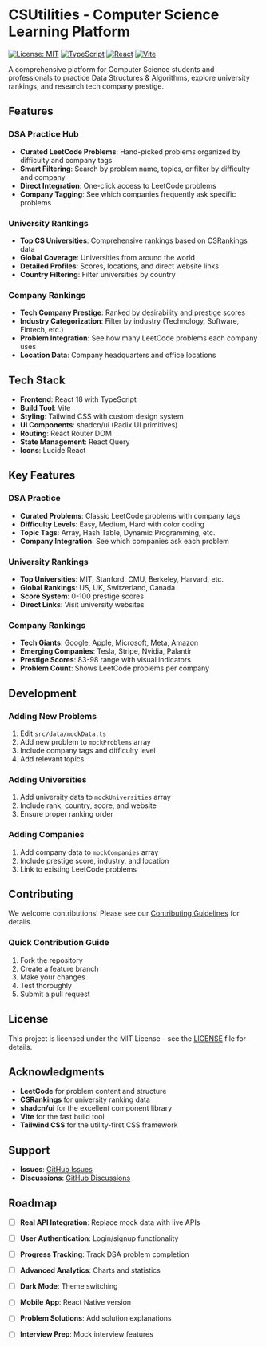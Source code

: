 # CSUtilities - Computer Science Learning Platform

[![License: MIT](https://img.shields.io/badge/License-MIT-yellow.svg)](https://opensource.org/licenses/MIT)
[![TypeScript](https://img.shields.io/badge/TypeScript-007ACC?logo=typescript&logoColor=white)](https://www.typescriptlang.org/)
[![React](https://img.shields.io/badge/React-20232A?logo=react&logoColor=61DAFB)](https://reactjs.org/)
[![Vite](https://img.shields.io/badge/Vite-646CFF?logo=vite&logoColor=white)](https://vitejs.dev/)

A comprehensive platform for Computer Science students and professionals to practice Data Structures & Algorithms, explore university rankings, and research tech company prestige.

## Features

### DSA Practice Hub
- **Curated LeetCode Problems**: Hand-picked problems organized by difficulty and company tags
- **Smart Filtering**: Search by problem name, topics, or filter by difficulty and company
- **Direct Integration**: One-click access to LeetCode problems
- **Company Tagging**: See which companies frequently ask specific problems

### University Rankings
- **Top CS Universities**: Comprehensive rankings based on CSRankings data
- **Global Coverage**: Universities from around the world
- **Detailed Profiles**: Scores, locations, and direct website links
- **Country Filtering**: Filter universities by country

### Company Rankings
- **Tech Company Prestige**: Ranked by desirability and prestige scores
- **Industry Categorization**: Filter by industry (Technology, Software, Fintech, etc.)
- **Problem Integration**: See how many LeetCode problems each company uses
- **Location Data**: Company headquarters and office locations

## Tech Stack

- **Frontend**: React 18 with TypeScript
- **Build Tool**: Vite
- **Styling**: Tailwind CSS with custom design system
- **UI Components**: shadcn/ui (Radix UI primitives)
- **Routing**: React Router DOM
- **State Management**: React Query
- **Icons**: Lucide React


## Key Features

### DSA Practice
- **Curated Problems**: Classic LeetCode problems with company tags
- **Difficulty Levels**: Easy, Medium, Hard with color coding
- **Topic Tags**: Array, Hash Table, Dynamic Programming, etc.
- **Company Integration**: See which companies ask each problem

### University Rankings
- **Top Universities**: MIT, Stanford, CMU, Berkeley, Harvard, etc.
- **Global Rankings**: US, UK, Switzerland, Canada
- **Score System**: 0-100 prestige scores
- **Direct Links**: Visit university websites

### Company Rankings
- **Tech Giants**: Google, Apple, Microsoft, Meta, Amazon
- **Emerging Companies**: Tesla, Stripe, Nvidia, Palantir
- **Prestige Scores**: 83-98 range with visual indicators
- **Problem Count**: Shows LeetCode problems per company

## Development

### Adding New Problems
1. Edit `src/data/mockData.ts`
2. Add new problem to `mockProblems` array
3. Include company tags and difficulty level
4. Add relevant topics

### Adding Universities
1. Add university data to `mockUniversities` array
2. Include rank, country, score, and website
3. Ensure proper ranking order

### Adding Companies
1. Add company data to `mockCompanies` array
2. Include prestige score, industry, and location
3. Link to existing LeetCode problems

## Contributing

We welcome contributions! Please see our [Contributing Guidelines](CONTRIBUTING.md) for details.

### Quick Contribution Guide
1. Fork the repository
2. Create a feature branch
3. Make your changes
4. Test thoroughly
5. Submit a pull request

## License

This project is licensed under the MIT License - see the [LICENSE](LICENSE) file for details.

## Acknowledgments

- **LeetCode** for problem content and structure
- **CSRankings** for university ranking data
- **shadcn/ui** for the excellent component library
- **Vite** for the fast build tool
- **Tailwind CSS** for the utility-first CSS framework

## Support

- **Issues**: [GitHub Issues](https://github.com/aprameyak/CSUtilities/issues)
- **Discussions**: [GitHub Discussions](https://github.com/aprameyak/CSUtilities/discussions)

## Roadmap

- [ ] **Real API Integration**: Replace mock data with live APIs
- [ ] **User Authentication**: Login/signup functionality
- [ ] **Progress Tracking**: Track DSA problem completion
- [ ] **Advanced Analytics**: Charts and statistics
- [ ] **Dark Mode**: Theme switching
- [ ] **Mobile App**: React Native version
- [ ] **Problem Solutions**: Add solution explanations
- [ ] **Interview Prep**: Mock interview features

